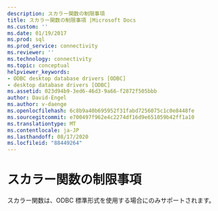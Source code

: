 ```yaml
---
description: スカラー関数の制限事項
title: スカラー関数の制限事項 |Microsoft Docs
ms.custom: ''
ms.date: 01/19/2017
ms.prod: sql
ms.prod_service: connectivity
ms.reviewer: ''
ms.technology: connectivity
ms.topic: conceptual
helpviewer_keywords:
- ODBC desktop database drivers [ODBC]
- desktop database drivers [ODBC]
ms.assetid: 023d94b9-3ed6-46d3-9a66-f2872f505bbb
author: David-Engel
ms.author: v-daenge
ms.openlocfilehash: 6c8b9a40b695952f31fabd7256075c1c0e8448fe
ms.sourcegitcommit: e700497f962e4c2274df16d9e651059b42ff1a10
ms.translationtype: MT
ms.contentlocale: ja-JP
ms.lasthandoff: 08/17/2020
ms.locfileid: "88449264"
---
```

# <a name="scalar-function-limitations"></a>スカラー関数の制限事項
スカラー関数は、ODBC 標準形式を使用する場合にのみサポートされます。
